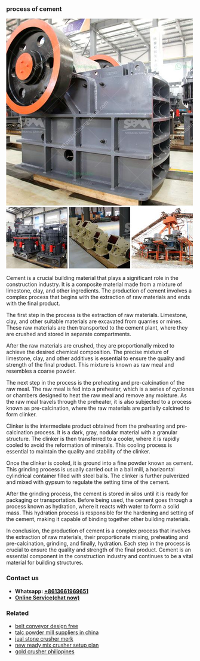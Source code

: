 <h3>process of cement</h3><img src='1704856912.jpg' alt=''><p>Cement is a crucial building material that plays a significant role in the construction industry. It is a composite material made from a mixture of limestone, clay, and other ingredients. The production of cement involves a complex process that begins with the extraction of raw materials and ends with the final product.</p><p>The first step in the process is the extraction of raw materials. Limestone, clay, and other suitable materials are excavated from quarries or mines. These raw materials are then transported to the cement plant, where they are crushed and stored in separate compartments.</p><p>After the raw materials are crushed, they are proportionally mixed to achieve the desired chemical composition. The precise mixture of limestone, clay, and other additives is essential to ensure the quality and strength of the final product. This mixture is known as raw meal and resembles a coarse powder.</p><p>The next step in the process is the preheating and pre-calcination of the raw meal. The raw meal is fed into a preheater, which is a series of cyclones or chambers designed to heat the raw meal and remove any moisture. As the raw meal travels through the preheater, it is also subjected to a process known as pre-calcination, where the raw materials are partially calcined to form clinker.</p><p>Clinker is the intermediate product obtained from the preheating and pre-calcination process. It is a dark, gray, nodular material with a granular structure. The clinker is then transferred to a cooler, where it is rapidly cooled to avoid the reformation of minerals. This cooling process is essential to maintain the quality and stability of the clinker.</p><p>Once the clinker is cooled, it is ground into a fine powder known as cement. This grinding process is usually carried out in a ball mill, a horizontal cylindrical container filled with steel balls. The clinker is further pulverized and mixed with gypsum to regulate the setting time of the cement.</p><p>After the grinding process, the cement is stored in silos until it is ready for packaging or transportation. Before being used, the cement goes through a process known as hydration, where it reacts with water to form a solid mass. This hydration process is responsible for the hardening and setting of the cement, making it capable of binding together other building materials.</p><p>In conclusion, the production of cement is a complex process that involves the extraction of raw materials, their proportionate mixing, preheating and pre-calcination, grinding, and finally, hydration. Each step in the process is crucial to ensure the quality and strength of the final product. Cement is an essential component in the construction industry and continues to be a vital material for building structures.</p><h3>Contact us</h3><ul><li><strong>Whatsapp:&nbsp;<a href="https://wa.me/8613661969651">+8613661969651</a></strong></li><li><a href="https://swt.shibang-china.com/?git&amp;zhl&amp;process of cement"><strong>Online Service(chat now)</strong></a></li></ul><h3>Related</h3><ul><li><a href='belt conveyor design free.md'>belt conveyor design free</a></li><li><a href='talc powder mill suppliers in china.md'>talc powder mill suppliers in china</a></li><li><a href='jual stone crusher merk.md'>jual stone crusher merk</a></li><li><a href='new ready mix crusher setup plan.md'>new ready mix crusher setup plan</a></li><li><a href='gold crusher philippines.md'>gold crusher philippines</a></li></ul>